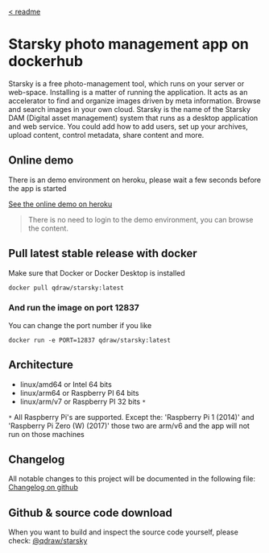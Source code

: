 [< readme](readme.md)

# Starsky photo management app on dockerhub

Starsky is a free photo-management tool, which runs on your server or web-space.
Installing is a matter of running the application.
It acts as an accelerator to find and organize images driven by meta information.
Browse and search images in your own cloud. Starsky is the name of the
Starsky DAM (Digital asset management) system that runs as a desktop application and web service.
You could add how to add users, set up your archives, upload content, control metadata, share content and more.

## Online demo
There is an demo environment on heroku, please wait a few seconds before the app is started

[See the online demo on heroku](https://demostarsky.azurewebsites.net?classes=btn,btn-default)

> There is no need to login to the demo environment, you can browse the content.

## Pull latest stable release with docker

Make sure that Docker or Docker Desktop is installed

```
docker pull qdraw/starsky:latest
```

### And run the image on port 12837
You can change the port number if you like
```
docker run -e PORT=12837 qdraw/starsky:latest 
```

## Architecture
- linux/amd64 or Intel 64 bits
- linux/arm64 or Raspberry PI 64 bits
- linux/arm/v7 or Raspberry PI 32 bits `*`

`*` All Raspberry Pi's are supported. Except the: 'Raspberry Pi 1 (2014)'
and 'Raspberry Pi Zero (W) (2017)' those two are arm/v6 and the app will not run on those machines

## Changelog
All notable changes to this project will be documented in the following file:
[Changelog on github](https://qdraw.github.io/starsky/history.html)

## Github & source code download
When you want to build and inspect the source code yourself,
please check: [@qdraw/starsky](https://github.com/qdraw/starsky)
